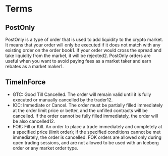 
# Terms

## PostOnly

PostOnly is a type of order that is used to add liquidity to the crypto market. It means that your order will only be executed if it does not match with any existing order on the order book1. If your order would cross the spread and take liquidity from the market, it will be rejected2. PostOnly orders are useful when you want to avoid paying fees as a market taker and earn rebates as a market maker1.

## TimeInForce

* GTC: Good Till Cancelled. The order will remain valid until it is fully executed or manually cancelled by the trader12.
* IOC: Immediate or Cancel. The order must be partially filled immediately at the order limit price or better, and the unfilled contracts will be cancelled. If the order cannot be fully filled immediately, the order will be also cancelled12.
* FOK: Fill or Kill. An order to place a trade immediately and completely at a specified price (limit order); if the specified conditions cannot be met immediately, the order is cancelled. FOK orders are allowed only during open trading sessions, and are not allowed to be used with an Iceberg order or any market order type.
